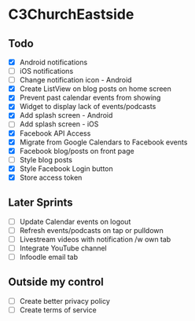 # C3ChurchEastside

## Todo

- [x] Android notifications
- [ ] iOS notifications
- [ ] Change notification icon - Android
- [x] Create ListView on blog posts on home screen
- [x] Prevent past calendar events from showing
- [x] Widget to display lack of events/podcasts
- [x] Add splash screen - Android
- [ ] Add splash screen - iOS
- [X] Facebook API Access
- [x] Migrate from Google Calendars to Facebook events
- [x] Facebook blog/posts on front page
- [ ] Style blog posts
- [x] Style Facebook Login button
- [x] Store access token

## Later Sprints

- [ ] Update Calendar events on logout
- [ ] Refresh events/podcasts on tap or pulldown
- [ ] Livestream videos with notification /w own tab
- [ ] Integrate YouTube channel
- [ ] Infoodle email tab

## Outside my control

- [ ] Create better privacy policy
- [ ] Create terms of service